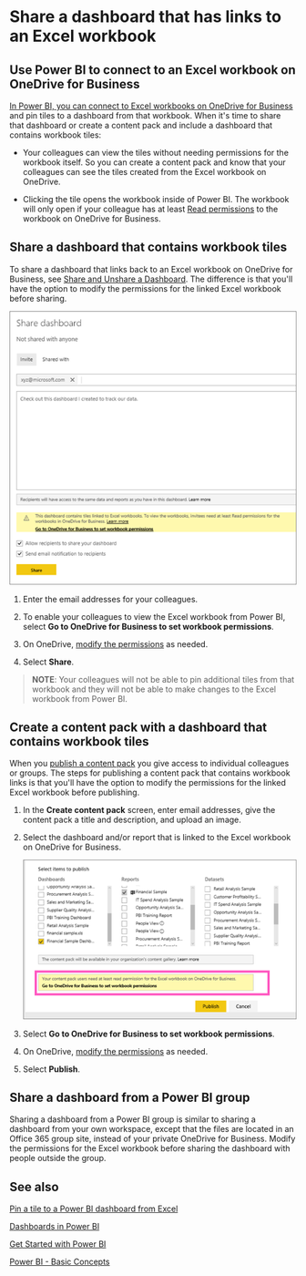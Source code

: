 <properties
   pageTitle="Share a dashboard that links to an Excel workbook on OneDrive for Business"
   description="Share a dashboard that has links to an Excel workbook on OneDrive for Business."
   services="powerbi"
   documentationCenter=""
   authors="mihart"
   manager="mblythe"
   editor=""
   tags=""/>

<tags
   ms.service="powerbi"
   ms.devlang="NA"
   ms.topic="article"
   ms.tgt_pltfrm="NA"
   ms.workload="powerbi"
   ms.date="11/18/2015"
   ms.author="maggies"/>

# Share a dashboard that has links to an Excel workbook

## Use Power BI to connect to an Excel workbook on OneDrive for Business

[In Power BI, you can connect to Excel workbooks on OneDrive for Business](powerbi-bring-in-whole-excel-files.md) and pin tiles to a dashboard from that workbook. When it's time to share that dashboard or create a content pack and include a dashboard that contains workbook tiles:

* Your colleagues can view the tiles without needing permissions for the workbook itself. So you can create a content pack and know that your colleagues can see the tiles created from the Excel workbook on OneDrive.

* Clicking the tile opens the workbook inside of Power BI. The workbook will only open if your colleague has at least [Read permissions](https://support.office.com/en-us/article/Share-documents-or-folders-in-Office-365-1fe37332-0f9a-4719-970e-d2578da4941c) to the workbook on OneDrive for Business.

## Share a dashboard that contains workbook tiles

To share a dashboard that links back to an Excel workbook on OneDrive for Business, see [Share and Unshare a Dashboard](powerbi-service-share-unshare-dashboard.md). The difference is that you'll have the option to modify the permissions for the linked Excel workbook before sharing.

  ![](media/powerbi-service-share-dashboard-that-links-to-excel/PBI_shareDialog.png)

1. Enter the email addresses for your colleagues.

2. To enable your colleagues to view the Excel workbook from Power BI, select **Go to OneDrive for Business to set workbook permissions**.

3. On OneDrive, [modify the permissions](https://support.office.com/en-US/article/Share-files-and-folders-and-change-permissions-9fcc2f7d-de0c-4cec-93b0-a82024800c07) as needed.

4. Select **Share**.

>**NOTE**: Your colleagues will not be able to pin additional tiles from that workbook and they will not be able to make changes to the Excel workbook from Power BI.


## Create a content pack with a dashboard that contains workbook tiles
When you [publish a content pack](powerbi-service-organizational-content-pack-tutorial-create-and-publish.md) you give access to individual colleagues or groups. The steps for publishing a content pack that contains workbook links is that you'll have the option to modify the permissions for the linked Excel workbook before publishing.

1. In the **Create content pack** screen, enter email addresses, give the content pack a title and description, and upload an image.

2. Select the dashboard and/or report that is linked to the Excel workbook on OneDrive for Business.

    ![](media/powerbi-service-share-dashboard-that-links-to-excel/PBI_contentpack.png)

3. Select **Go to OneDrive for Business to set workbook permissions**.

4. On OneDrive, [modify the permissions](https://support.office.com/en-US/article/Share-files-and-folders-and-change-permissions-9fcc2f7d-de0c-4cec-93b0-a82024800c07) as needed.

4. Select **Publish**.

## Share a dashboard from a Power BI group

Sharing a dashboard from a Power BI group is similar to sharing a dashboard from your own workspace, except that the files are located in an Office 365 group site, instead of your private OneDrive for Business. Modify the permissions for the Excel workbook before sharing the dashboard with people outside the group.


## See also

[Pin a tile to a Power BI dashboard from Excel](powerbi-service-pin-a-tile-to-a-dashboard-from-excel.md)

[Dashboards in Power BI](powerbi-service-dashboards.md)

[Get Started with Power BI](powerbi-service-get-started.md)

[Power BI - Basic Concepts](powerbi-service-basic-concepts.md)
